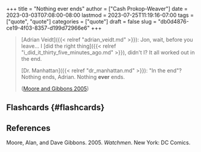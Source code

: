 +++
title = "Nothing ever ends"
author = ["Cash Prokop-Weaver"]
date = 2023-03-03T07:08:00-08:00
lastmod = 2023-07-25T11:19:16-07:00
tags = ["quote", "quote"]
categories = ["quote"]
draft = false
slug = "db0d4876-ce19-4f03-8357-d199d72966e6"
+++

> [Adrian Veidt]({{< relref "adrian_veidt.md" >}}): Jon, wait, before you leave... I [did the right thing]({{< relref "i_did_it_thirty_five_minutes_ago.md" >}}), didn't I? It all worked out in the end.
>
> [Dr. Manhattan]({{< relref "dr_manhattan.md" >}}): "In the end"? Nothing ends, Adrian. Nothing **ever** ends.
>
> (<a href="#citeproc_bib_item_1">Moore and Gibbons 2005</a>)


## Flashcards {#flashcards}

## References

<style>.csl-entry{text-indent: -1.5em; margin-left: 1.5em;}</style><div class="csl-bib-body">
  <div class="csl-entry"><a id="citeproc_bib_item_1"></a>Moore, Alan, and Dave Gibbons. 2005. <i>Watchmen</i>. New York: DC Comics.</div>
</div>
